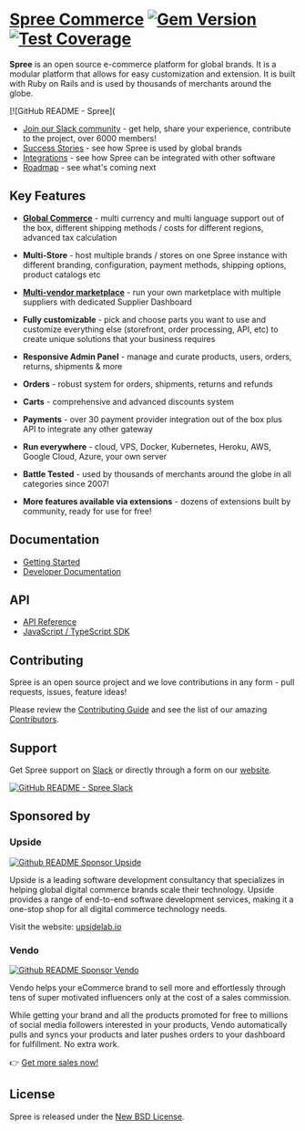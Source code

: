 # [Spree Commerce](https://spreecommerce.org) [![Gem Version](https://badge.fury.io/rb/spree.svg)](https://badge.fury.io/rb/spree) [![Test Coverage](https://api.codeclimate.com/v1/badges/8277fc2bb0b1f777084f/test_coverage)](https://codeclimate.com/github/spree/spree/test_coverage)

**Spree** is an open source e-commerce platform for global brands. It is a modular platform that allows for easy customization and extension. It is built with Ruby on Rails and is used by thousands of merchants around the globe.

[![GitHub README - Spree](

* [Join our Slack community](http://slack.spreecommerce.org/) - get help, share your experience, contribute to the project, over 6000 members!
* [Success Stories](https://spreecommerce.org/stories/) - see how Spree is used by global brands
* [Integrations](https://spreecommerce.org/integrations/) - see how Spree can be integrated with other software
* [Roadmap](https://github.com/spree/spree/milestones?direction=asc&sort=due_date&state=open) - see what's coming next

## Key Features

* **[Global Commerce](https://spreecommerce.org/use-cases/international-sales-demo/)** - multi currency and multi language support out of the box, different shipping methods / costs for different regions, advanced tax calculation
* **Multi-Store** - host multiple brands / stores on one Spree instance with different branding, configuration, payment methods, shipping options, product catalogs etc
* **[Multi-vendor marketplace](https://spreecommerce.org/use-cases/multi-vendor-marketplace-demo/)** - run your own marketplace with multiple suppliers with dedicated Supplier Dashboard
* **Fully customizable** - pick and choose parts you want to use and customize everything else (storefront, order processing, API, etc) to create unique solutions that your business requires
* **Responsive Admin Panel** - manage and curate products, users, orders, returns, shipments & more
* **Orders** - robust system for orders, shipments, returns and refunds
* **Carts** -  comprehensive and advanced discounts system
* **Payments** - over 30 payment provider integration out of the box plus API to integrate any other gateway
* **Run everywhere** - cloud, VPS, Docker, Kubernetes, Heroku, AWS, Google Cloud, Azure, your own server
* **Battle Tested** - used by thousands of merchants around the globe in all categories since 2007!

* **More features available via extensions** - dozens of extensions built by community, ready for use for free!

## Documentation

* [Getting Started](https://dev-docs.spreecommerce.org/getting-started/installation)
* [Developer Documentation](https://dev-docs.spreecommerce.org/)

## API

* [API Reference](https://api.spreecommerce.org/)
* [JavaScript / TypeScript SDK](https://github.com/spree/spree-storefront-api-v2-js-sdk)

## Contributing

Spree is an open source project and we love contributions in any form - pull requests, issues, feature ideas!

Please review the [Contributing Guide](https://dev-docs.spreecommerce.org/contributing/index) and see the list of our amazing [Contributors](https://github.com/spree/spree/graphs/contributors).

## Support

Get Spree support on [Slack](https://spree-commerce.slack.com/join/shared_invite/zt-ico7d35e-OeoAYXKO8XNtrZR1ZvBb5A#/shared-invite/email) or directly through a form on our [website](https://spreecommerce.org/contact/).

[![GitHub README - Spree Slack](https://github.com/spree/spree/assets/43988137/d0fc8423-5f38-4514-bfb1-c26eeb752639)](https://spree-commerce.slack.com/join/shared_invite/zt-ico7d35e-OeoAYXKO8XNtrZR1ZvBb5A#/shared-invite/email)

## Sponsored by

### Upside
[![Github README Sponsor Upside](https://github.com/spree/spree/assets/43988137/8b0a50a8-640e-4561-b833-2ab6de2da68d)](https://upsidelab.io/)

Upside is a leading software development consultancy that specializes in helping global digital commerce brands scale their technology. Upside provides a range of end-to-end software development services, making it a one-stop shop for all digital commerce technology needs.

Visit the website: [upsidelab.io](https://upsidelab.io)

### Vendo

[![Github README Sponsor Vendo](https://github.com/spree/spree/assets/43988137/7d0ab67c-7484-414d-bed4-156fcb00c149)](https://www.getvendo.com/)

Vendo helps your eCommerce brand to sell more and effortlessly through tens of super motivated influencers only at the cost of a sales commission.

While getting your brand and all the products promoted for free to millions of social media followers interested in your products, Vendo automatically pulls and syncs your products and later pushes orders to your dashboard for fulfillment. No extra work.

👉 [Get more sales now!](https://www.getvendo.com/vendo-seller-network)

## License

Spree is released under the [New BSD License](https://github.com/spree/spree/blob/main/license.md).
